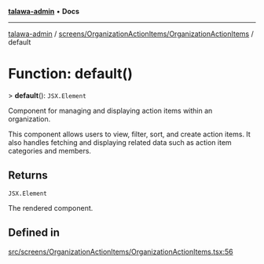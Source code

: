 [**talawa-admin**](../../../../README.md) • **Docs**

***

[talawa-admin](../../../../modules.md) / [screens/OrganizationActionItems/OrganizationActionItems](../README.md) / default

# Function: default()

\> **default**(): `JSX.Element`

Component for managing and displaying action items within an organization.

This component allows users to view, filter, sort, and create action items. It also handles fetching and displaying related data such as action item categories and members.

## Returns

`JSX.Element`

The rendered component.

## Defined in

[src/screens/OrganizationActionItems/OrganizationActionItems.tsx:56](https://github.com/PalisadoesFoundation/talawa-admin/blob/4bef0939e3fab4672bfd3599312195b8557e01a3/src/screens/OrganizationActionItems/OrganizationActionItems.tsx#L56)
